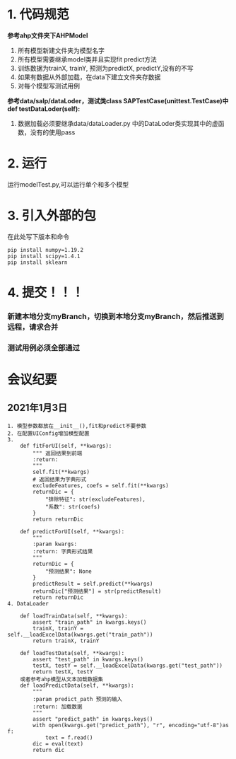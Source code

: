 # 1. 代码规范

**参考ahp文件夹下AHPModel**

1. 所有模型新建文件夹为模型名字
2. 所有模型需要继承model类并且实现fit predict方法
3. 训练数据为trainX, trainY, 预测为predictX, predictY,没有的不写
4. 如果有数据从外部加载，在data下建立文件夹存数据
5. 对每个模型写测试用例

**参考data/salp/dataLoder，测试类class SAPTestCase(unittest.TestCase)中def testDataLoder(self):**

1. 数据加载必须要继承data/dataLoader.py 中的DataLoder类实现其中的虚函数，没有的使用pass

# 2. 运行

运行modelTest.py,可以运行单个和多个模型

# 3. 引入外部的包

在此处写下版本和命令

```
pip install numpy=1.19.2
pip install scipy=1.4.1
pip install sklearn
```

# 4. 提交！！！

### 新建本地分支myBranch，切换到本地分支myBranch，然后推送到远程，请求合并
### 测试用例必须全部通过



# 会议纪要

## 2021年1月3日

```
1. 模型参数都放在__init__(),fit和predict不要参数
2. 在配置UIConfig增加模型配置
3.
	def fitForUI(self, **kwargs):
        """ 返回结果到前端
        :return:
        """
        self.fit(**kwargs)
        # 返回结果为字典形式
        excludeFeatures, coefs = self.fit(**kwargs)
        returnDic = {
            "排除特征": str(excludeFeatures),
            "系数": str(coefs)
        }
        return returnDic

    def predictForUI(self, **kwargs):
        """
        :param kwargs:
        :return: 字典形式结果
        """
        returnDic = {
            "预测结果": None
        }
        predictResult = self.predict(**kwargs)
        returnDic["预测结果"] = str(predictResult)
        return returnDic
4. DataLoader

	def loadTrainData(self, **kwargs):
        assert "train_path" in kwargs.keys()
        trainX, trainY = self.__loadExcelData(kwargs.get("train_path"))
        return trainX, trainY

    def loadTestData(self, **kwargs):
        assert "test_path" in kwargs.keys()
        testX, testY = self.__loadExcelData(kwargs.get("test_path"))
        return testX, testY
    或者参考ahp模型从文本加载数据集
    def loadPredictData(self, **kwargs):
        """
        :param predict_path 预测的输入
        :return: 加载数据
        """
        assert "predict_path" in kwargs.keys()
        with open(kwargs.get("predict_path"), "r", encoding="utf-8")as f:
            text = f.read()
        dic = eval(text)
        return dic
```

